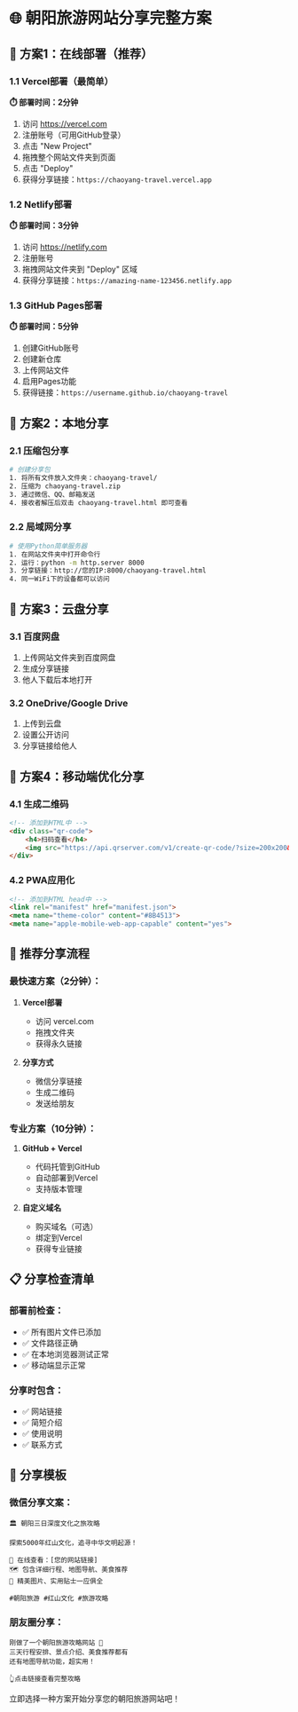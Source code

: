 # 🌐 朝阳旅游网站分享完整方案

## 🚀 方案1：在线部署（推荐）

### 1.1 Vercel部署（最简单）
**⏱️ 部署时间：2分钟**
1. 访问 https://vercel.com
2. 注册账号（可用GitHub登录）
3. 点击 "New Project"
4. 拖拽整个网站文件夹到页面
5. 点击 "Deploy"
6. 获得分享链接：`https://chaoyang-travel.vercel.app`

### 1.2 Netlify部署
**⏱️ 部署时间：3分钟**
1. 访问 https://netlify.com
2. 注册账号
3. 拖拽网站文件夹到 "Deploy" 区域
4. 获得分享链接：`https://amazing-name-123456.netlify.app`

### 1.3 GitHub Pages部署
**⏱️ 部署时间：5分钟**
1. 创建GitHub账号
2. 创建新仓库
3. 上传网站文件
4. 启用Pages功能
5. 获得链接：`https://username.github.io/chaoyang-travel`

## 📱 方案2：本地分享

### 2.1 压缩包分享
```bash
# 创建分享包
1. 将所有文件放入文件夹：chaoyang-travel/
2. 压缩为 chaoyang-travel.zip
3. 通过微信、QQ、邮箱发送
4. 接收者解压后双击 chaoyang-travel.html 即可查看
```

### 2.2 局域网分享
```bash
# 使用Python简单服务器
1. 在网站文件夹中打开命令行
2. 运行：python -m http.server 8000
3. 分享链接：http://您的IP:8000/chaoyang-travel.html
4. 同一WiFi下的设备都可以访问
```

## 🔗 方案3：云盘分享

### 3.1 百度网盘
1. 上传网站文件夹到百度网盘
2. 生成分享链接
3. 他人下载后本地打开

### 3.2 OneDrive/Google Drive
1. 上传到云盘
2. 设置公开访问
3. 分享链接给他人

## 📲 方案4：移动端优化分享

### 4.1 生成二维码
```html
<!-- 添加到HTML中 -->
<div class="qr-code">
    <h4>扫码查看</h4>
    <img src="https://api.qrserver.com/v1/create-qr-code/?size=200x200&data=您的网站链接" alt="二维码">
</div>
```

### 4.2 PWA应用化
```html
<!-- 添加到HTML head中 -->
<link rel="manifest" href="manifest.json">
<meta name="theme-color" content="#8B4513">
<meta name="apple-mobile-web-app-capable" content="yes">
```

## 🎯 推荐分享流程

### 最快速方案（2分钟）：
1. **Vercel部署**
   - 访问 vercel.com
   - 拖拽文件夹
   - 获得永久链接

2. **分享方式**
   - 微信分享链接
   - 生成二维码
   - 发送给朋友

### 专业方案（10分钟）：
1. **GitHub + Vercel**
   - 代码托管到GitHub
   - 自动部署到Vercel
   - 支持版本管理

2. **自定义域名**
   - 购买域名（可选）
   - 绑定到Vercel
   - 获得专业链接

## 📋 分享检查清单

### 部署前检查：
- ✅ 所有图片文件已添加
- ✅ 文件路径正确
- ✅ 在本地浏览器测试正常
- ✅ 移动端显示正常

### 分享时包含：
- ✅ 网站链接
- ✅ 简短介绍
- ✅ 使用说明
- ✅ 联系方式

## 🎉 分享模板

### 微信分享文案：
```
🏛️ 朝阳三日深度文化之旅攻略

探索5000年红山文化，追寻中华文明起源！

📱 在线查看：[您的网站链接]
🗺️ 包含详细行程、地图导航、美食推荐
📸 精美图片、实用贴士一应俱全

#朝阳旅游 #红山文化 #旅游攻略
```

### 朋友圈分享：
```
刚做了一个朝阳旅游攻略网站 🎉
三天行程安排、景点介绍、美食推荐都有
还有地图导航功能，超实用！

👆点击链接查看完整攻略
```

立即选择一种方案开始分享您的朝阳旅游网站吧！